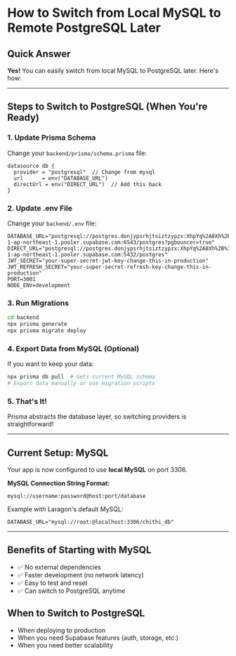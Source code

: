 # How to Switch from Local MySQL to Remote PostgreSQL Later

## Quick Answer
**Yes!** You can easily switch from local MySQL to PostgreSQL later. Here's how:

---

## Steps to Switch to PostgreSQL (When You're Ready)

### 1. **Update Prisma Schema**
Change your `backend/prisma/schema.prisma` file:

```prisma
datasource db {
  provider = "postgresql"  // Change from mysql
  url      = env("DATABASE_URL")
  directUrl = env("DIRECT_URL")  // Add this back
}
```

### 2. **Update .env File**
Change your `backend/.env` file:

```env
DATABASE_URL="postgresql://postgres.donjypsrhjtsiztzypzx:XhpYq%2A8Xh%2B%3F%3FqCu@aws-1-ap-northeast-1.pooler.supabase.com:6543/postgres?pgbouncer=true"
DIRECT_URL="postgresql://postgres.donjypsrhjtsiztzypzx:XhpYq%2A8Xh%2B%3F%3FqCu@aws-1-ap-northeast-1.pooler.supabase.com:5432/postgres"
JWT_SECRET="your-super-secret-jwt-key-change-this-in-production"
JWT_REFRESH_SECRET="your-super-secret-refresh-key-change-this-in-production"
PORT=3001
NODE_ENV=development
```

### 3. **Run Migrations**
```bash
cd backend
npx prisma generate
npx prisma migrate deploy
```

### 4. **Export Data from MySQL (Optional)**
If you want to keep your data:

```bash
npx prisma db pull  # Gets current MySQL schema
# Export data manually or use migration scripts
```

### 5. **That's It!**
Prisma abstracts the database layer, so switching providers is straightforward!

---

## Current Setup: MySQL
Your app is now configured to use **local MySQL** on port 3306.

**MySQL Connection String Format:**
```
mysql://username:password@host:port/database
```

Example with Laragon's default MySQL:
```env
DATABASE_URL="mysql://root:@localhost:3306/chithi_db"
```

---

## Benefits of Starting with MySQL
- ✅ No external dependencies
- ✅ Faster development (no network latency)
- ✅ Easy to test and reset
- ✅ Can switch to PostgreSQL anytime

## When to Switch to PostgreSQL
- When deploying to production
- When you need Supabase features (auth, storage, etc.)
- When you need better scalability

